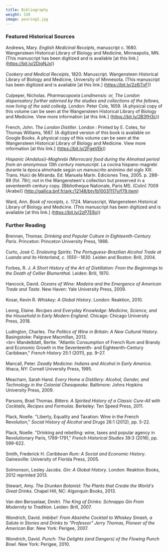 ```yaml
---
title: Bibliography
weight: 320
image: pouring2.jpg
---
```


### Featured Historical Sources ###

Andrews, Mary. *English Medicinal Receipts*, manuscript c. 1680. Wangensteen Historical Library of Biology and Medicine, Minneapolis, MN. (This manuscript has been digitized and is available [at this link.] (https://bit.ly/2DjgNJx))
<br>
<br>
*Cookery and Medical Receipts*, 1820. Manuscript. Wangensteen Historical Library of Biology and Medicine, University of Minnesota. (This manuscript has been digitized and is available [at this link.] (https://bit.ly/2z6jTxF))
<br>
<br>
Culpeper, Nicholas. *Pharmacopoeia Londinensis: or, The London dispensatory further adorned by the studies and collections of the fellows, now living of the said colledg.* London: Peter Cole, 1659. (A physical copy of this volume can be seen at the Wangensteen Historical Library of Biology and Medicine. View more information [at this link.] (https://bit.ly/2B3fH3c))
<br>
<br>
French, John. *The London Distiller*. London : Printed by E. Cotes, for Thomas Williams, 1667. (A digitized version of this book is available on Google Books. A physical copy of this volume can be seen at the Wangensteen Historical Library of Biology and Medicine. View more information [at this link.] (https://bit.ly/2FgeVEk))
<br>
<br>
*Hispanic (Andalusi)-Maghrebi (Morrocan) food during the Almohad period from an anonymous 13th century manuscript*. La cocina hispano-magrebí durante la época almohade según un manuscrito anónimo del siglo XIII. Trans. Huici de Miranda. Ed. Manuela Marín. Ediciones Trea, 2005. p. 288-89 (fol. 78r); not in the Wangensteen's collection but preserved in a seventeenth century copy. [Bibliotheque Nationale, Paris MS. (Colin) 7009 (Arabe)] (http://gallica.bnf.fr/ark:/12148/btv1b10031117v/f79.item)
<br>
<br>
Ward, Ann. *Book of receipts*, c. 1724. Manuscript, Wangensteen Historical Library of Biology and Medicine. (This manuscript has been digitized and is available [at this link.] (https://bit.ly/2zP7E8x))


### Further Reading ###

Brennan, Thomas. *Drinking and Popular Culture in Eighteenth-Century Paris*. Princeton: Princeton University Press, 1988.
<br>
<br>
Curto, José C. *Enslaving Spirits: The Portuguese-Brazilian Alcohol Trade at Luanda and its Hinterland, c. 1550--1830*. Leiden and Boston: Brill, 2004.
<br>
<br>
Forbes, R. J. *A Short History of the Art of Distillation: From the Beginnings to the Death of Cellier Blumenthal*. Leiden: Brill, 1970.
<br>
<br>
Hancock, David. *Oceans of Wine: Madeira and the Emergence of American Trade and Taste*. New Haven: Yale University Press, 2009.
<br>
<br>
Kosar, Kevin R. *Whiskey: A Global History*. London: Reaktion, 2010.
<br>
<br>
Leong, Elaine. *Recipes and Everyday Knowledge: Medicine, Science, and the Household in Early Modern England*. Chicago: Chicago University Press, 2018.
<br>
<br>
Ludington, Charles. *The Politics of Wine in Britain: A New Cultural History*. Basingstoke: Palgrave Macmillan, 2013.
<br>
<br<
Mandelblatt, Bertie. "Atlantic Consumption of French Rum and Brandy and Economic Growth in the Seventeenth- and Eighteenth-Century Caribbean," *French History* 25:1 (2011), pp. 9–27.
<br>
<br>
Mancall, Peter. *Deadly Medicine: Indians and Alcohol in Early America*. Ithaca, NY: Cornell University Press, 1995.
<br>
<br>
Meacham, Sarah Hand. *Every Home a Distillery: Alcohol, Gender, and Technology in the Colonial Chesapeake*. Baltimore: Johns Hopkins University Press, 2009.
<br>
<br>
Parsons, Brad Thomas. *Bitters: A Spirited History of a Classic Cure-All with Cocktails, Recipes and Formulas*. Berkeley: Ten Speed Press, 2011.
<br>
<br>
Plack, Noelle. "Liberty, Equality and Taxation: Wine in the French Revolution," *Social History of Alcohol and Drugs* 26:1 (2012), pp. 5-22.
<br>
<br>
Plack, Noelle. "Drinking and rebelling: wine, taxes and popular agency in Revolutionary Paris, 1789-1791," *French Historical Studies* 39:3 (2016), pp. 599-622.
<br>
<br>
Smith, Frederick H. *Caribbean Rum: A Social and Economic History*. Gainesville: University of Florida Press, 2005.
<br>
<br>
Solmonson, Lesley Jacobs. *Gin: A Global History*. London: Reaktion Books, 2012 reprinted 2013.
<br>
<br>
Stewart, Amy. *The Drunken Botanist: The Plants that Create the World's Great Drinks.* Chapel Hill, NC: Algonquin Books, 2013.
<br>
<br>
Van den Bersselaar, Dmitri. *The King of Drinks: Schnapps Gin From Modernity to Tradition.* Leiden: Brill, 2007.
<br>
<br>
Wondrich, David. *Imbibe!: From Absinthe Cocktail to Whiskey Smash, a Salute in Stories and Drinks to "Professor" Jerry Thomas, Pioneer of the American Bar*. New York: Perigee, 2007.
<br>
<br>
Wondrich, David. *Punch: The Delights (and Dangers) of the Flowing Punch Bowl.* New York: Perigee, 2010.
